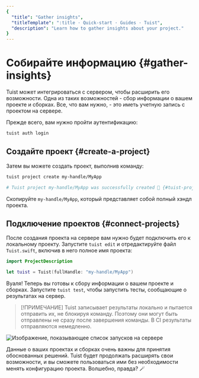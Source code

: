 ```yaml
---
{
  "title": "Gather insights",
  "titleTemplate": ":title · Quick-start · Guides · Tuist",
  "description": "Learn how to gather insights about your project."
}
---
```

# Собирайте информацию {#gather-insights}

Tuist может интегрироваться с сервером, чтобы расширить его возможности. Одна из
таких возможностей - сбор информации о вашем проекте и сборках. Все, что вам
нужно, - это иметь учетную запись с проектом на сервере.

Прежде всего, вам нужно пройти аутентификацию:

```bash
tuist auth login
```

## Создайте проект {#create-a-project}

Затем вы можете создать проект, выполнив команду:

```bash
tuist project create my-handle/MyApp

# Tuist project my-handle/MyApp was successfully created 🎉 {#tuist-project-myhandlemyapp-was-successfully-created-}
```

Скопируйте `my-handle/MyApp`, который представляет собой полный хэндл проекта.

## Подключение проектов {#connect-projects}

После создания проекта на сервере вам нужно будет подключить его к локальному
проекту. Запустите `tuist edit` и отредактируйте файл `Tuist.swift`, включив в
него полное имя проекта:

```swift
import ProjectDescription

let tuist = Tuist(fullHandle: "my-handle/MyApp")
```

Вуаля! Теперь вы готовы к сбору информации о вашем проекте и сборках. Запустите
`tuist test`, чтобы запустить тесты, сообщающие о результатах на сервер.

> [!ПРИМЕЧАНИЕ] Tuist записывает результаты локально и пытается отправить их, не
> блокируя команду. Поэтому они могут быть отправлены не сразу после завершения
> команды. В CI результаты отправляются немедленно.


![Изображение, показывающее список запусков на
сервере](/images/guides/quick-start/runs.png)

Данные о ваших проектах и сборках очень важны для принятия обоснованных решений.
Tuist будет продолжать расширять свои возможности, и вы сможете пользоваться ими
без необходимости менять конфигурацию проекта. Волшебно, правда? 🪄
